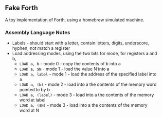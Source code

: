 ## Fake Forth ##

A toy implementation of Forth, using a homebrew simulated machine.


### Assembly Language Notes ###

* Labels - should start with a letter, contain letters, digits, underscore, hyphen; not match a register
* Load addressing modes, using the two bits for mode, for registers a and b,
  * `LOAD a, b` - mode 0 - copy the contents of b into a
  * `LOAD a, $N` - mode 1 - load the value N into a
  * `LOAD a, label` - mode 1 - load the address of the specified label into a
  * `LOAD a, (b)` - mode 2 - load into a the contents of the memory word pointed to by b
  * `LOAD a, (label)` - mode 3 - load into a the contents of the memory word at label
  * `LOAD a, ($N)` - mode 3 - load into a the contents of the memory word at N

